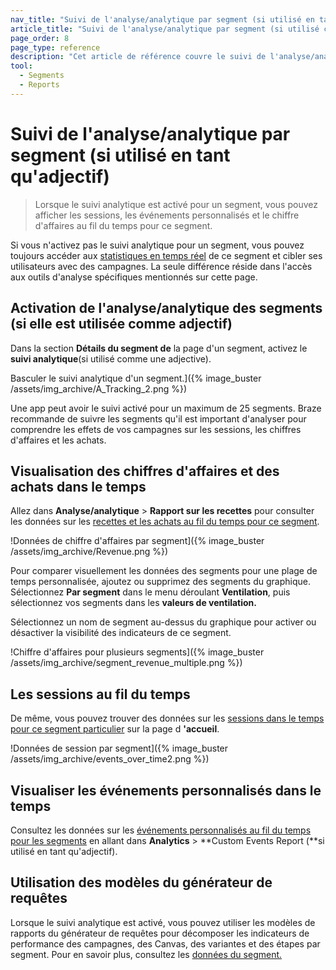 ```yaml
---
nav_title: "Suivi de l'analyse/analytique par segment (si utilisé en tant qu'adjectif)"
article_title: "Suivi de l'analyse/analytique par segment (si utilisé comme adjectif)"
page_order: 8
page_type: reference
description: "Cet article de référence couvre le suivi de l'analyse/analytique des segments et explique comment afficher les chiffres d'affaires et les achats au fil du temps, les sessions au fil du temps et les événements personnalisés au fil du temps."
tool: 
  - Segments
  - Reports
---
```


# Suivi de l'analyse/analytique par segment (si utilisé en tant qu'adjectif)

> Lorsque le suivi analytique est activé pour un segment, vous pouvez afficher les sessions, les événements personnalisés et le chiffre d'affaires au fil du temps pour ce segment.

Si vous n'activez pas le suivi analytique pour un segment, vous pouvez toujours accéder aux [statistiques en temps réel]({{site.baseurl}}/user_guide/data_and_analytics/reporting/viewing_and_understanding_segment_data/#segment-statistics) de ce segment et cibler ses utilisateurs avec des campagnes. La seule différence réside dans l'accès aux outils d'analyse spécifiques mentionnés sur cette page.

## Activation de l'analyse/analytique des segments (si elle est utilisée comme adjectif)

Dans la section **Détails du segment de** la page d'un segment, activez le **suivi analytique**(si utilisé comme une adjective).

Basculer le suivi analytique d'un segment.]({% image_buster /assets/img_archive/A_Tracking_2.png %})

Une app peut avoir le suivi activé pour un maximum de 25 segments. Braze recommande de suivre les segments qu'il est important d'analyser pour comprendre les effets de vos campagnes sur les sessions, les chiffres d'affaires et les achats.

## Visualisation des chiffres d'affaires et des achats dans le temps

Allez dans **Analyse/analytique** > **Rapport sur les recettes** pour consulter les données sur les [recettes et les achats au fil du temps pour ce segment]({{site.baseurl}}/user_guide/data/export_braze_data/exporting_revenue_data/).

!Données de chiffre d'affaires par segment]({% image_buster /assets/img_archive/Revenue.png %})

Pour comparer visuellement les données des segments pour une plage de temps personnalisée, ajoutez ou supprimez des segments du graphique. Sélectionnez **Par segment** dans le menu déroulant **Ventilation**, puis sélectionnez vos segments dans les **valeurs de ventilation.**

Sélectionnez un nom de segment au-dessus du graphique pour activer ou désactiver la visibilité des indicateurs de ce segment.

!Chiffre d'affaires pour plusieurs segments]({% image_buster /assets/img_archive/segment_revenue_multiple.png %})

## Les sessions au fil du temps

De même, vous pouvez trouver des données sur les [sessions dans le temps pour ce segment particulier]({{site.baseurl}}/user_guide/data_and_analytics/export_braze_data/exporting_app_usage_data/#exporting-app-usage-data) sur la page d **'accueil**.

!Données de session par segment]({% image_buster /assets/img_archive/events_over_time2.png %})

## Visualiser les événements personnalisés dans le temps

Consultez les données sur les [événements personnalisés au fil du temps pour les segments]({{site.baseurl}}/user_guide/data_and_analytics/custom_data/custom_events/#analytics) en allant dans **Analytics** > **Custom Events Report (**si utilisé en tant qu'adjectif).

## Utilisation des modèles du générateur de requêtes

Lorsque le suivi analytique est activé, vous pouvez utiliser les modèles de rapports du générateur de requêtes pour décomposer les indicateurs de performance des campagnes, des Canvas, des variantes et des étapes par segment. Pour en savoir plus, consultez les [données du segment.]({{site.baseurl}}/user_guide/data_and_analytics/reporting/viewing_and_understanding_segment_data/#performance-data-by-segment)

